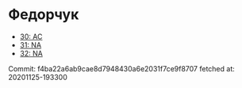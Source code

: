 # Федорчук
- [30: AC](30.md)
- [31: NA](31.md)
- [32: NA](32.md)

Commit: f4ba22a6ab9cae8d7948430a6e2031f7ce9f8707
 fetched at: 20201125-193300
